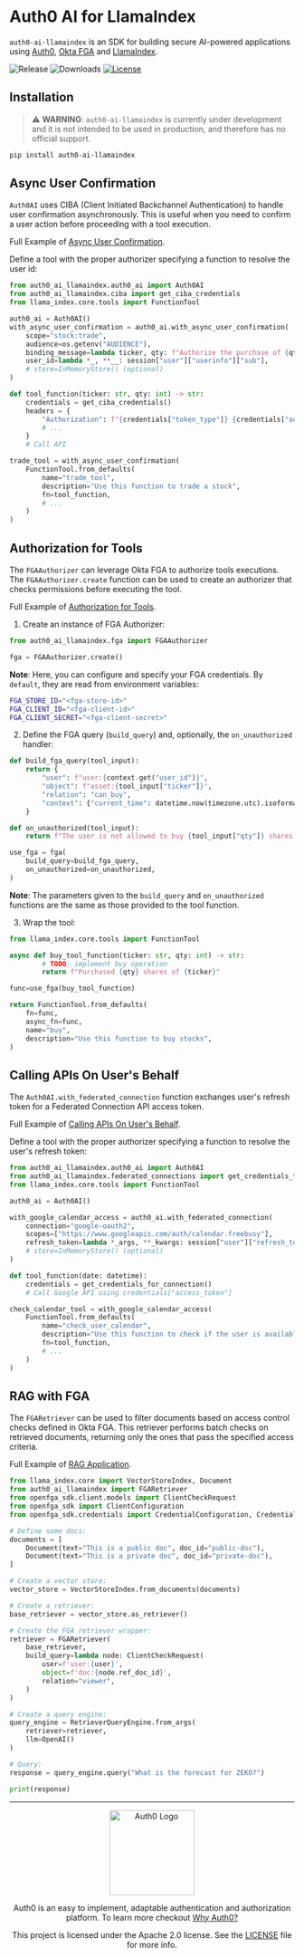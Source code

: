 # Auth0 AI for LlamaIndex

`auth0-ai-llamaindex` is an SDK for building secure AI-powered applications using [Auth0](https://www.auth0.ai/), [Okta FGA](https://docs.fga.dev/) and [LlamaIndex](https://docs.llamaindex.ai/en/stable/).

![Release](https://img.shields.io/pypi/v/auth0-ai-llamaindex) ![Downloads](https://img.shields.io/pypi/dw/auth0-ai-llamaindex) [![License](https://img.shields.io/:license-APACHE%202.0-blue.svg?style=flat)](https://opensource.org/license/apache-2-0)

## Installation

> ⚠️ **WARNING**: `auth0-ai-llamaindex` is currently under development and it is not intended to be used in production, and therefore has no official support.

```bash
pip install auth0-ai-llamaindex
```

## Async User Confirmation

`Auth0AI` uses CIBA (Client Initiated Backchannel Authentication) to handle user confirmation asynchronously. This is useful when you need to confirm a user action before proceeding with a tool execution.

Full Example of [Async User Confirmation](https://github.com/auth0-lab/auth0-ai-python/tree/main/examples/async-user-confirmation/llama-index-examples).

Define a tool with the proper authorizer specifying a function to resolve the user id:

```python
from auth0_ai_llamaindex.auth0_ai import Auth0AI
from auth0_ai_llamaindex.ciba import get_ciba_credentials
from llama_index.core.tools import FunctionTool

auth0_ai = Auth0AI()
with_async_user_confirmation = auth0_ai.with_async_user_confirmation(
    scope="stock:trade",
    audience=os.getenv("AUDIENCE"),
    binding_message=lambda ticker, qty: f"Authorize the purchase of {qty} {ticker}",
    user_id=lambda *_, **__: session["user"]["userinfo"]["sub"],
    # store=InMemoryStore() (optional)
)

def tool_function(ticker: str, qty: int) -> str:
    credentials = get_ciba_credentials()
    headers = {
        "Authorization": f"{credentials["token_type"]} {credentials["access_token"]}",
        # ...
    }
    # Call API

trade_tool = with_async_user_confirmation(
    FunctionTool.from_defaults(
        name="trade_tool",
        description="Use this function to trade a stock",
        fn=tool_function,
        # ...
    )
)
```

## Authorization for Tools

The `FGAAuthorizer` can leverage Okta FGA to authorize tools executions. The `FGAAuthorizer.create` function can be used to create an authorizer that checks permissions before executing the tool.

Full Example of [Authorization for Tools](https://github.com/auth0-lab/auth0-ai-python/tree/main/examples/authorization-for-tools/llama-index-examples).

1. Create an instance of FGA Authorizer:

```python
from auth0_ai_llamaindex.fga import FGAAuthorizer

fga = FGAAuthorizer.create()
```

**Note**: Here, you can configure and specify your FGA credentials. By `default`, they are read from environment variables:

```sh
FGA_STORE_ID="<fga-store-id>"
FGA_CLIENT_ID="<fga-client-id>"
FGA_CLIENT_SECRET="<fga-client-secret>"
```

2. Define the FGA query (`build_query`) and, optionally, the `on_unauthorized` handler:

```python
def build_fga_query(tool_input):
    return {
        "user": f"user:{context.get("user_id")}",
        "object": f"asset:{tool_input["ticker"]}",
        "relation": "can_buy",
        "context": {"current_time": datetime.now(timezone.utc).isoformat()}
    }

def on_unauthorized(tool_input):
    return f"The user is not allowed to buy {tool_input["qty"]} shares of {tool_input["ticker"]}."

use_fga = fga(
    build_query=build_fga_query,
    on_unauthorized=on_unauthorized,
)
```

**Note**: The parameters given to the `build_query` and `on_unauthorized` functions are the same as those provided to the tool function.

3. Wrap the tool:

```python
from llama_index.core.tools import FunctionTool

async def buy_tool_function(ticker: str, qty: int) -> str:
        # TODO: implement buy operation
        return f"Purchased {qty} shares of {ticker}"

func=use_fga(buy_tool_function)

return FunctionTool.from_defaults(
    fn=func,
    async_fn=func,
    name="buy",
    description="Use this function to buy stocks",
)
```

## Calling APIs On User's Behalf

The `Auth0AI.with_federated_connection` function exchanges user's refresh token for a Federated Connection API access token.

Full Example of [Calling APIs On User's Behalf](https://github.com/auth0-lab/auth0-ai-python/tree/main/examples/calling-apis/llama-index-examples).

Define a tool with the proper authorizer specifying a function to resolve the user's refresh token:

```python
from auth0_ai_llamaindex.auth0_ai import Auth0AI
from auth0_ai_llamaindex.federated_connections import get_credentials_for_connection
from llama_index.core.tools import FunctionTool

auth0_ai = Auth0AI()

with_google_calendar_access = auth0_ai.with_federated_connection(
    connection="google-oauth2",
    scopes=["https://www.googleapis.com/auth/calendar.freebusy"],
    refresh_token=lambda *_args, **_kwargs: session["user"]["refresh_token"],
    # store=InMemoryStore() (optional)
)

def tool_function(date: datetime):
    credentials = get_credentials_for_connection()
    # Call Google API using credentials["access_token"]

check_calendar_tool = with_google_calendar_access(
    FunctionTool.from_defaults(
        name="check_user_calendar",
        description="Use this function to check if the user is available on a certain date and time",
        fn=tool_function,
        # ...
    )
)
```

## RAG with FGA

The `FGARetriever` can be used to filter documents based on access control checks defined in Okta FGA. This retriever performs batch checks on retrieved documents, returning only the ones that pass the specified access criteria.

Full Example of [RAG Application](https://github.com/auth0-lab/auth0-ai-python/tree/main/examples/authorization-for-rag/llama-index-examples).

```python
from llama_index.core import VectorStoreIndex, Document
from auth0_ai_llamaindex import FGARetriever
from openfga_sdk.client.models import ClientCheckRequest
from openfga_sdk import ClientConfiguration
from openfga_sdk.credentials import CredentialConfiguration, Credentials

# Define some docs:
documents = [
    Document(text="This is a public doc", doc_id="public-doc"),
    Document(text="This is a private doc", doc_id="private-doc"),
]

# Create a vector store:
vector_store = VectorStoreIndex.from_documents(documents)

# Create a retriever:
base_retriever = vector_store.as_retriever()

# Create the FGA retriever wrapper:
retriever = FGARetriever(
    base_retriever,
    build_query=lambda node: ClientCheckRequest(
        user=f'user:{user}',
        object=f'doc:{node.ref_doc_id}',
        relation="viewer",
    )
)

# Create a query engine:
query_engine = RetrieverQueryEngine.from_args(
    retriever=retriever,
    llm=OpenAI()
)

# Query:
response = query_engine.query("What is the forecast for ZEKO?")

print(response)
```

---

<p align="center">
  <picture>
    <source media="(prefers-color-scheme: light)" srcset="https://cdn.auth0.com/website/sdks/logos/auth0_light_mode.png"   width="150">
    <source media="(prefers-color-scheme: dark)" srcset="https://cdn.auth0.com/website/sdks/logos/auth0_dark_mode.png" width="150">
    <img alt="Auth0 Logo" src="https://cdn.auth0.com/website/sdks/logos/auth0_light_mode.png" width="150">
  </picture>
</p>
<p align="center">Auth0 is an easy to implement, adaptable authentication and authorization platform. To learn more checkout <a href="https://auth0.com/why-auth0">Why Auth0?</a></p>
<p align="center">
This project is licensed under the Apache 2.0 license. See the <a href="https://github.com/auth0-lab/auth0-ai-python/blob/main/LICENSE"> LICENSE</a> file for more info.</p>
